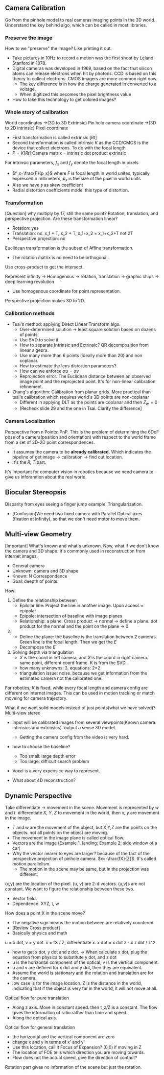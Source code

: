 ## Camera Calibration
Go from the pinhole model to real cameras imaging points in the 3D world. Understand the key behind algo, which can be called in most libraries.

### Preserve the image
How to we "preserve" the image? Like printing it out.
* Take pictures in 10Hz to record a motion was the first shoot by Leland Stanford in 1878.
* Digital cameras was developed in 1969, based on the fact that silicon atoms can release electrons when hit by photons. CCD is based on this theory to collect electrons. CMOS imagers are more common right now.
  * The key difference is in how the charge generated in converted to a voltage.
  * When digitized this becomes the pixel brightness value
* How to take this technology to get colored images?

### Whole story of calibration
World coordinates ->(3D to 3D Extrinsic) Pin hole camera coordinate ->(3D to 2D intrinsic) Pixel coordinate
* First transformation is called extrinsic $[R t]$
* Second transformation is called intrinsic $K$ as the CCD/CMOS is the device that collect electrons. To do with the focal length
* $P=K[R t]$ Camera matrix = intrinsic dot product extrinsic

For intrinsic parameters, $f_x$ and $f_y$ denote the focal length in pixels
* $f_x=\frac{F}{p_x}$ where $F$ is focal length in world unites, typically expressed n millimeters, $p_x$ is the size of the pixel in world units
* Also we have $s$ as skew coefficient
* Radial distortion coefficients model this type of distortion.

### Transformation
[Question] why multiply by 17, still the same point?
Rotation, translation, and perspective projection. Are these transformation linear?
* Rotation: yes
* Translation: no. x_1 + T, x_2 + T, x_1+x_2 = x_1+x_2+T not 2T
* Perspective projection: no

Euclidean transformation is the subset of Affine transformation.
* The rotation matrix is no need to be orthogonal

Use cross-product to get the intersect.

Represent infinity -> Homogenous -> rotation, translation -> graphic chips -> deep learning revolution
* Use homogenous coordinate for point representation.

Perspective projection makes 3D to 2D.

### Calibration methods
* Tsai's method: applying Direct Linear Transform algo. 
  * Over-determined solution -> least square solution based on dozens of points. 
  * Use SVD to solve it.
  * How to separate Intrinsic and Extrinsic? QR decomposition from linear algebra.
  * Use many more than 6 points (ideally more than 20) and non coplanar.
  * How to estimate the lens distortion parameters?
  * How can we enforce $\alpha{u}=\alpha{v}$
  * Reprojection error. The Euclidean distance between an observed image point and the reprojected point. It's for non-linear calibration refinement.
* Zhang's algorithm: Calibration from planar grids. More practical than tsai's calibration which requires world's 3D points are non-coplanar
  * Different in applying DLT as the points are coplanar and then $Z_w=0$
  * [Recheck slide 29 and the one in Tsai. Clarify the difference]

### Camera Localization
Perspective from n Points: PnP. This is the problem of determining the 6DoF pose of a camera(position and orientation) with respect to the world frame from a set of 3D-2D point correspondences.
* It assumes the camera to be **already calibrated**. Which indicates the pipeline of get image -> calibration -> find out location.
* It's the $R$, $T$ part.

It's important for computer vision in robotics because we need camera to give us inforamtion about the real world.


## Biocular Stereopsis
Disparity from eyes seeing a finger jump example. Triangularization.
* [Confusion]We need two fixed camera with Parallel Optical axes (fixation at infinity), so that we don't need motor to move them.


## Multi-view Geometry
[Important] What's known and what's unknown. Now, what if we don't know the camera and 3D shape. It's commonly used in reconstruction from internet images.
* General camera
* Unknown: camera and 3D shape
* Known: N Correspondence
* Goal: deepth of points.

How:
1. Define the relationship between
   * Epilolar line: Project the line in another image. Upon access = epipolar
   * Epipole: intersection of baseline with image planes
   * Relationship: a plane. Cross product -> normal -> define a plane. dot product for the normal and the point on the plane -> 0
2. 
   * Define the plane: the baseline is the translation between 2 cameras. Green line is the focal length. Then we get the $E$
   * Decompose the $E$
3. Solving depth via triangulation
   * $X$ is the coord in left camera, and $X'$is the coord in right camera. same point, different coord frame. K is from the SVD.
   * how many unknowns: 3, equations: 2*2
   * triangulation issue: noise. because we get information from the estimated camera not the calibrated one.

For robotics, $K$ is fixed, while every focal length and camera config are different on internet images. This can be used in motion tracking or match moveing for camera trajectory.

What if we want solid models instead of just points(what we have solved)? Multi-view stereo
* Input will be calibrated images from several viewpoints(Known camera: intirnsics and extrinsics). output a sense 3D model.
  * Getting the camera config from the video is very hard.
* how to choose the baseline?
  * Too small: large depth error
  * Too large: difficult search problem

* Voxel is a very expensice way to represent.
* What about 4D reconstruction?

## Dynamic Perspective
Take differentiate -> movement in the scene. Movement is represented by $w$ and $t$. differentiate $X$, $Y$, $Z$ to movement in the world, then $x$, $y$ are movement in the image.
* $T$ and $w$ are the movement of the object, but X,Y,Z are the points on the objects. not all points on the object are moving.
* The movement in the image  plane is called optical flow.
* Vectors are the image (Example 1, landing; Example 2: side window of a car)
* Why the vector nearer to eyes are larger? because of the fact of the perspective projection of pinhole camera. $x=-\frac{fX}{Z}$. It's called motion parallelism.
  * The motion in the scene may be same, but in the projection was different.

(x,y) are the location of the pixel. (u, v) are 2-d vectors. (u,v)s are not constant. We want to figure the relationship between these two.
* Vector field.
* Dependence: XYZ, t, w

How does a point X in the scene move?
* The negative sign means the motion between are relatively countered
* [Review Cross product]
* Basically physics and math

u = x dot, v = y dot. x = fX / Z, differentiate x. x dot = x dot z - x z dot / z^2
* how to get x dot, y dot and z dot. -> When calculate x dot, plug the equation from physics to substitute y dot, and z dot
* u is the horizontal component of the optical, v is the vertical component.
* u and v are defined for x dot and y dot, then they are equivalent.
* Assume the world is stationary and the rotation and translation are for the camera.
* low case is for the image location. Z is the distance in the world, indicating that if the object is very far in the world, it will not move at all.

Optical flow for pure translation
* Along z axis. Move in constant speed. then t_z/Z is a constant. The flow gives the information of ratio rather than time and speed.
* Along the optical axis. 


Optical flow for general translation
* the horizontal and the vertical component are zero
* change x and y in terms of x' and y'
* Use this location, call it Focus of Expansion? (0,0) if moving in Z
* The location of FOE tells which direction you are moving towards.
* Flow does not the actual speed, give the direction of contact?

Rotation part gives no information of the scene but just the rotation.
